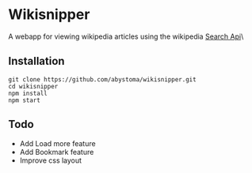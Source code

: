 # Wikisnipper

A webapp for viewing wikipedia articles using the wikipedia [Search Api](https://www.mediawiki.org/wiki/API:Search)\

## Installation

```
git clone https://github.com/abystoma/wikisnipper.git
cd wikisnipper
npm install
npm start
```

## Todo
 - Add Load more feature
 - Add Bookmark feature
 - Improve css layout